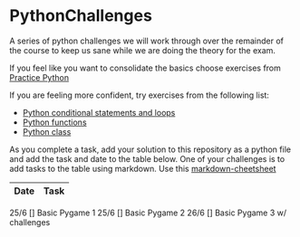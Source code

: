 # PythonChallenges
A series of python challenges we will work through over the remainder of the course to keep us sane while we are doing the theory for the exam.

If you feel like you want to consolidate the basics choose exercises from [Practice Python](https://www.practicepython.org)

If you are feeling more confident, try exercises from the following list:
* [Python conditional statements and loops](https://www.w3resource.com/python-exercises/python-conditional-statements-and-loop-exercises.php)
* [Python functions](https://www.w3resource.com/python-exercises/python-functions-exercises.php)
* [Python class](https://www.w3resource.com/python-exercises/class-exercises/index.php)

As you complete a task, add your solution to this repository as a python file and add the task and date to the table below. One of your challenges is to add tasks to the table using markdown. Use this [markdown-cheetsheet](https://guides.github.com/pdfs/markdown-cheatsheet-online.pdf)

Date | Task    
------------ | ------------
25/6  []  Basic Pygame 1
25/6  []  Basic Pygame 2
26/6  []  Basic Pygame 3 w/ challenges
